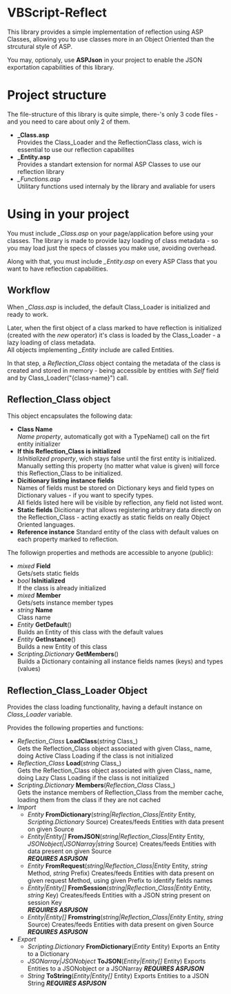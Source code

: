 # VBScript-Reflect
This library provides a simple implementation of reflection using ASP Classes, allowing you to use classes more in an Object Oriented than the strcutural style of ASP.

You may, optionaly, use **ASPJson** in your project to enable the JSON exportation capabilities of this library.

# Project structure

The file-structure of this library is quite simple, there-'s only 3 code files - and you need to care about only 2 of them.

* **_Class.asp**  
Provides the Class_Loader and the ReflectionClass class, wich is essential to use our reflection capabilites
* **_Entity.asp**  
Provides a standart extension for normal ASP Classes to use our reflection library
* *_Functions.asp*  
Utilitary functions used internaly by the library and avaliable for users

# Using in your project

You must include *_Class.asp* on your page/application before using your classes. 
The library is made to provide lazy loading of class metadata - so you may load just the specs of classes you make use, avoiding overhead.

Along with that, you must include *_Entity.asp* on every ASP Class that you want to have reflection capabilities.

## Workflow

When *_Class.asp* is included, the default Class_Loader is initialized and ready to work.

Later, when the first object of a class marked to have reflection is initialized (created with the *new* operator) it's class is loaded by the Class_Loader - a lazy loading of class metadata.  
All objects implementing *_Entity* include are called Entities.

In that step, a *Reflection_Class* object containg the metadata of the class is created and stored in memory - being accessible by entities with *Self* field and by Class_Loader("{class-name}") call.

## Reflection_Class object

This object encapsulates the following data:

* **Class Name**  
    *Name property*, automatically got with a TypeName() call on the firt entity initializer
* **If this Reflection_Class is initialized**  
    *IsInitialized property*, wich stays false until the first entity is initialized.  
    Manually setting this property (no matter what value is given) will force this Reflection_Class to be initialized.
* **Dicitionary listing instance fields**  
    Names of fields must be stored on Dictionary keys and field types on Dictionary values - if you want to specify types.  
    All fields listed here will be visible by reflection, any field not listed wont.
* **Static fields**
    Dicitionary that allows registering arbitrary data directly on the Reflection_Class - acting exactly as static fields on really Object Oriented languages.
* **Reference instance**
    Standard entity of the class with default values on each property marked to reflection.


The followign properties and methods are accessible to anyone (public):

* *mixed* **Field**  
    Gets/sets static fields
* *bool* **IsInitialized**  
    If the class is already initialized
* *mixed* **Member**  
    Gets/sets instance member types
* *string* **Name**  
    Class name
* *Entity* **GetDefault**()  
    Builds an Entity of this class with the default values
* *Entity* **GetInstance**()  
    Builds a new Entity of this class
* *Scripting.Dictionary* **GetMembers**()  
    Builds a Dictionary containing all instance fields names (keys) and types (values)

## Reflection_Class_Loader Object

Provides the class loading functionality, having a default instance on *Class_Loader* variable.

Provides the following properties and functions:

* *Reflection_Class* **LoadClass**(*string* Class_)  
    Gets the Reflection_Class object associated with given Class_ name, doing Active Class Loading if the class is not initialized
* *Reflection_Class* **Load**(*string* Class_)  
    Gets the Reflection_Class object associated with given Class_ name, doing Lazy Class Loading if the class is not initialized
* *Scripting.Dictionary* **Members**(*Reflection_Class* Class_)  
    Gets the instance members of Reflection_Class from the member cache, loading them from the class if they are not cached
* *Import*
    * *Entity* **FromDictionary**(*string|Reflection_Class|Entity* Entity, *Scripting.Dictionary* Source)
        Creates/feeds Entities with data present on given Source
    * *Entity|Entity[]* **FromJSON**(*string|Reflection_Class|Entity* Entity, *JSONobject|JSONarray|string* Source)
        Creates/feeds Entities with data present on given Source  
        ***REQUIRES ASPJSON***
    * *Entity* **FromRequest**(*string|Reflection_Class|Entity* Entity, *string* Method, *string* Prefix)
        Creates/feeds Entities with data present on given request Method, using given Prefix to identify fields names  
    * *Entity|Entity[]* **FromSession**(*string|Reflection_Class|Entity* Entity, *string* Key)
        Creates/feeds Entities with a JSON string present on session Key  
        ***REQUIRES ASPJSON***
    * *Entity|Entity[]* **Fromstring**(*string|Reflection_Class|Entity* Entity, *string* Source)
        Creates/feeds Entities with data present on given Source  
        ***REQUIRES ASPJSON***
* *Export*
    * *Scripting.Dictionary* **FromDictionary**(*Entity* Entity)
        Exports an Entity to a Dictionary
    * *JSONarray|JSONobject* **ToJSON**(*Entity|Entity[]* Entity)
        Exports Entities to a JSONobject or a JSONarray
        ***REQUIRES ASPJSON***
    * *String* **ToString**(*Entity|Entity[]* Entity)
        Exports Entities to a JSON String
        ***REQUIRES ASPJSON***
